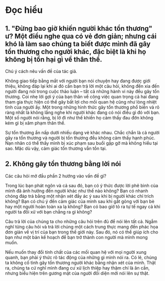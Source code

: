 # Đọc hiểu

## 1. "Đừng bao giờ khiến người khác tổn thương" ư? Một điều nghe qua có vẻ đơn giản; nhưng cái khó là làm sao chúng ta biết được mình đã gây tổn thương cho người khác, đặc biệt là khi họ không bị tổn hại gì về thân thể.

Chú ý cách nêu vấn đề của tác giả.

Không giao tiếp bằng mắt với người bạn nói chuyện hay đang được giới thiệu, không đáp lại khi ai đó cần bạn trả lời một câu hỏi, không đến xia đến người đang nói trong cuộc thảo luận – tất cả những hành vi này đều gây tổn thương. Coi nhẹ lời gợi ý của bạn thân về công việc quan trọng cả hai đang tham gia thực hiện có thể gây bất lợi cho mối quan hệ cũng như lòng nhiệt tình của người ấy. Một trong những hình thức gây tổn thương phổ biến và rõ ràng nhất là không lắng nghe khi người khác đang có nói điều gì đó với bạn. Một số người nói rằng, bị lờ đi như thế khiến họ cảm thấy đau đớn không kém gì bị xâm phạm thân thể.

Sự tổn thương ẩn nấp dưới nhiều dạng vẻ khác nhau. Chắc chắn là cả người gây ra tổn thương và người bị tổn thương đều không cảm thấy hạnh phúc. Nạn nhân có thể thấy mình bị xúc phạm sau buổi gặp gỡ mà không hiểu tại sao. Mặc dù vậy, cảm giác tổn thương vẫn tồn tại.

## 2. Không gây tổn thương bằng lời nói

Các câu hỏi mở đầu phần 2 hướng vào vấn đề gì?

Trong lúc bạn phát ngôn và cả sau đó, bạn có ý thức được lời phê bình của mình đã ảnh hưởng đến người khác như thế nào không? Bạn có nhanh chóng đáp trả bằng một nhận xét đầy ác ý sau khi bị người khác chỉ trích không? Bạn có chú ý đến cảm giác của mình sau khi gắt gỏng với bạn bè hay một người hoàn toàn xa lạ không? Bạn có bao giờ tỏ ra tự tế ngay cả khi người ta đối xử với bạn chẳng ra gì không?

Câu trả lời của chúng ta cho những câu hỏi trên đủ để nói lên tất cả. Ngẫm nghĩ từng câu hỏi và trả lời chúng một cách trung thực mang đến phác họa đơn giản về vị trí của bạn trong thế giới này. Sau đó, nó có thể giúp ích cho bạn như một bản kế hoạch để bạn trở thành con người mà mình mong muốn.

Nếu muốn thay đổi tính chất của các mối quan hệ với mọi người xung quanh, bạn phải ý thức rõ tác động của những gì mình nói ra. Có lẽ, chúng ta không cố tình gây tổn thương người khác bằng nhận xét của mình. Thật ra, chúng ta cứ nghĩ mình đang cư xử lịch thiệp hay thậm chí là ân cần, nhưng biểu hiện trên gương mặt của người đối diện mới nói lên sự thật.
